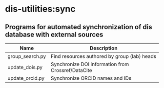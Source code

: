 # dis-utilities:sync

## Programs for automated synchronization of dis database with external sources

| Name            | Description                                        |
| --------------- | -------------------------------------------------- |
| group_search.py | Find resources authored by group (lab) heads       |
| update_dois.py  | Synchronize DOI information from Crossref/DataCite |
| update_orcid.py | Synchronize ORCID names and IDs                    |
